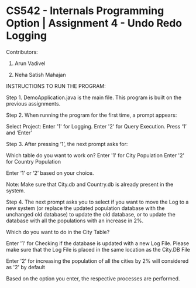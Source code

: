 # CS542 - Internals Programming Option | Assignment 4 - Undo Redo Logging

Contributors:

1. Arun Vadivel

2. Neha Satish Mahajan


INSTRUCTIONS TO RUN THE PROGRAM:

Step 1. DemoApplication.java is the main file. This program is built on the previous assignments.

Step 2. When running the program for the first time, a prompt appears:

  Select Project: Enter '1' for Logging. Enter '2' for Query Execution.
  Press ‘1’ and ‘Enter’

Step 3. After pressing ‘1’, the next prompt asks for:

  Which table do you want to work on?
  Enter '1' for City Population
  Enter '2' for Country Population

  Enter ‘1’ or ‘2’ based on your choice.

  Note: Make sure that City.db and Country.db is already present in the system.

Step 4. The next prompt asks you to select if you want to move the Log to a new system (or replace the updated population database with the   unchanged old database) to update the old database, or to update the database with all the populations with an increase in 2%.

  Which do you want to do in the City Table?

  Enter '1' for Checking if the database is updated with a new Log File. Please make sure that the Log File is placed in the same location   as the City.DB File

  Enter '2' for increasing the population of all the cities by 2% will considered as '2' by default

  Based on the option you enter, the respective processes are performed.

